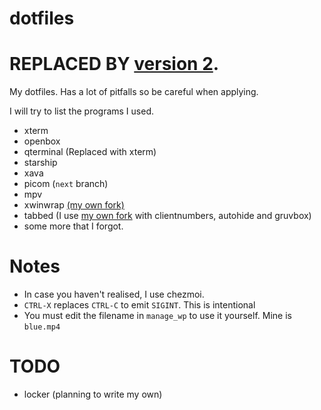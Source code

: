 # dotfiles

# REPLACED BY [version 2](https://github.com/takase1121/dotfiles2).

My dotfiles. Has a lot of pitfalls so be careful when applying.

I will try to list the programs I used.

- xterm
- openbox
- qterminal (Replaced with xterm)
- starship
- xava
- picom (`next` branch)
- mpv 
- xwinwrap [(my own fork)](https://github.com/takase1121/xwinwrap)
- tabbed (I use [my own fork](https://github.com/takase1121/tabbed) with clientnumbers, autohide and gruvbox)
- some more that I forgot.

# Notes
- In case you haven't realised, I use chezmoi.
- `CTRL-X` replaces `CTRL-C` to emit `SIGINT`. This is intentional
- You must edit the filename in `manage_wp` to use it yourself. Mine is `blue.mp4`

# TODO
- locker (planning to write my own)
